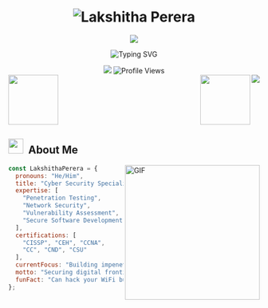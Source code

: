 <h1 align="center">
  <img src="https://readme-typing-svg.herokuapp.com?font=Fira+Code&weight=700&size=40&pause=1000&color=0969DA&center=true&vCenter=true&width=600&height=70&lines=Lakshitha+Perera" alt="Lakshitha Perera" />
</h1>

<div align="center">
  
  <img src="https://user-images.githubusercontent.com/73097560/115834477-dbab4500-a447-11eb-908a-139a6edaec5c.gif">
  
  ![Typing SVG](https://readme-typing-svg.herokuapp.com?font=Fira+Code&weight=600&size=24&pause=1000&color=0969DA&center=true&vCenter=true&width=600&lines=Cyber+Security+Researcher;Penetration+Tester;Software+Developer;Network+Security+Engineer)
  
  <img src="https://user-images.githubusercontent.com/73097560/115834477-dbab4500-a447-11eb-908a-139a6edaec5c.gif">
  
  <img src="https://komarev.com/ghpvc/?username=lakshithaperera&label=Profile%20views&color=0e75b6&style=for-the-badge" alt="Profile Views" />
  
</div>

<div align="center">
  <img src="https://github.com/AkashSingh3031/AkashSingh3031/blob/main/images/scatter.gif" width="100" height="100" align="left">
  <img src="https://spotify-github-profile.vercel.app/api/view?uid=31yldgczgdojvn4gepgbifuolriq&cover_image=true&theme=natemoo-re&show_offline=false&background_color=121212&interchange=false" align="right">
  <img src="https://github.com/AkashSingh3031/AkashSingh3031/blob/main/images/scatter.gif" width="100" height="100" align="right">
</div>

<br><br><br><br><br>

## <img src="https://media.giphy.com/media/v1.Y2lkPTc5MGI3NjExcHQzM3BqMGU0N3poc2RteXZlMnJuOXgyaXZpaXR2NHM1c2pkOWlwbiZlcD12MV9pbnRlcm5hbF9naWZfYnlfaWQmY3Q9cw/ObNTw8Uzwy6KQ/giphy.gif" width="30">&nbsp; **About Me**

<img align="right" height="270px" alt="GIF" src="https://i.pinimg.com/originals/e4/26/70/e426702edf874b181aced1e2fa5c6cde.gif" />

```js
const LakshithaPerera = {
  pronouns: "He/Him",
  title: "Cyber Security Specialist",
  expertise: [
    "Penetration Testing", 
    "Network Security", 
    "Vulnerability Assessment",
    "Secure Software Development"
  ],
  certifications: [
    "CISSP", "CEH", "CCNA", 
    "CC", "CND", "CSU"
  ],
  currentFocus: "Building impenetrable systems",
  motto: "Securing digital frontiers, one vulnerability at a time!",
  funFact: "Can hack your WiFi but won't (unless you ask nicely)"
};
